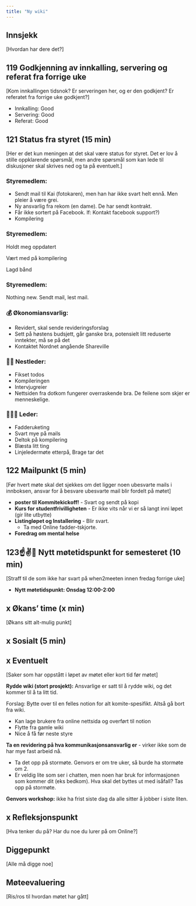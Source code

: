 ```yaml
---
title: "Ny wiki"
---
```


## Innsjekk

[Hvordan har dere det?]

## 119 Godkjenning av innkalling, servering og referat fra forrige uke

[Kom innkallingen tidsnok? Er serveringen her, og er den godkjent? Er referatet fra forrige uke godkjent?]

- Innkalling: Good
- Servering: Good
- Referat: Good

## 121 Status fra styret (15 min)

[Her er det kun meningen at det skal være status for styret. Det er lov å stille oppklarende spørsmål, men andre spørsmål som kan lede til diskusjoner skal skrives ned og ta på eventuelt.]

### **Styremedlem**:

- Sendt mail til Kai (fotokaren), men han har ikke svart helt ennå. Men pleier å være grei.
- Ny ansvarlig fra rekom (en dame). De har sendt kontrakt.
- Får ikke sortert på Facebook. lf: Kontakt facebook support?)
- Kompilering

### **Styremedlem**:

Holdt meg oppdatert

Vært med på kompilering

Lagd bånd

### **Styremedlem**:

Nothing new. Sendt mail, lest mail.

### **💰** Økonomiansvarlig:

- Revidert, skal sende revideringsforslag
- Sett på høstens budsjett, går ganske bra, potensielt litt reduserte inntekter, må se på det
- Kontaktet Nordnet angående Shareville

### 👨🏼 Nestleder:

- Fikset todos
- Kompileringen
- Intervjugreier
- Nettsiden fra dotkom fungerer overraskende bra. De feilene som skjer er menneskelige.

### 🧔🏼‍♂️ Leder:

- Fadderuketing
- Svart mye på mails
- Deltok på kompilering
- Blæsta litt ting
- Linjeledermøte etterpå, Brage tar det

## 122 Mailpunkt (5 min)

[Før hvert møte skal det sjekkes om det ligger noen ubesvarte mails i innboksen, ansvar for å besvare ubesvarte mail blir fordelt på møtet]

- **poster til Kommitekickoff!** - Svart og sendt på kopi
- **Kurs for studentfrivilligheten** - Er ikke vits når vi er så langt inni løpet (gir lite utbytte)
- **Listingløpet og Installering** - Blir svart.
    - Ta med Online fadder-tskjorte.
- **Foredrag om mental helse**

## 123☝️✌️🤟 Nytt møtetidspunkt for semesteret (10 min)

[Straff til de som ikke har svart på when2meeten innen fredag forrige uke]

- **Nytt møtetidspunkt: Onsdag 12:00-2:00**

## x Økans’ time (x min)

[Økans sitt alt-mulig punkt]

## x Sosialt (5 min)

## x Eventuelt

[Saker som har oppstått i løpet av møtet eller kort tid før møtet]

**Rydde wiki (stort prosjekt):**
Ansvarlige er satt til å rydde wiki, og det kommer til å ta litt tid.

Forslag:
Bytte over til en felles notion for alt komite-spesifikt. Altså gå bort fra wiki.

- Kan lage brukere fra online nettsida og overført til notion
- Flytte fra gamle wiki
- Nice å få før neste styre

**Ta en revidering på hva kommunikasjonsansvarlig er** - virker ikke som de har mye fast arbeid nå.

- Ta det opp på stormøte. Genvors er om tre uker, så burde ha stormøte om 2.
- Er veldig lite som ser i chatten, men noen har bruk for informasjonen som kommer dit (eks bedkom). Hva skal det byttes ut med isåfall? Tas opp på stormøte.

**Genvors workshop:** ikke ha frist siste dag da alle sitter å jobber i siste liten.

## x Refleksjonspunkt

[Hva tenker du på? Har du noe du lurer på om Online?]

## Diggepunkt

[Alle må digge noe]

## Møteevaluering

[Ris/ros til hvordan møtet har gått]